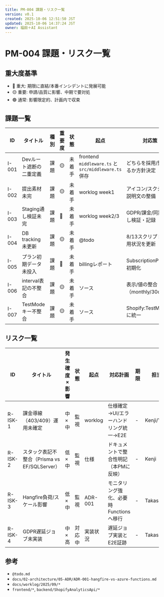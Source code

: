 ```yaml
---
title: PM-004 課題・リスク一覧
version: v0.1
created: 2025-10-06 12:51:50 JST
updated: 2025-10-06 14:37:24 JST
owner: 福田＋AI Assistant
---
```


# PM-004 課題・リスク一覧

## 重大度基準
- 🔴 重大: 期限に直結/本番インシデントに発展可能
- 🟡 重要: 申請/品質に影響、中期で要対処
- 🟢 通常: 影響限定的、計画内で収束

## 課題一覧
| ID | タイトル | 種別 | 重要度 | 状態 | 起点 | 対応策 | 期限 | 担当 | 根拠 |
|---|---|---|---|---|---|---|---|---|---|
| I-001 | Devルート遮断の二重定義 | 課題 | 🟡 | 未着手 | frontend `middleware.ts` と `src/middleware.ts` 併存 | どちらを採用/整理するか方針決定 | - | Yuki | frontend/middleware.ts, frontend/src/middleware.ts |
| I-002 | 提出素材未完 | 課題 | 🟡 | 未着手 | worklog week1 | アイコン/スクショ/説明文の整備 | - | Kenji | worklog week1 |
| I-003 | Staging通し検証未完 | 課題 | 🔴 | 未着手 | worklog week2/3 | GDPR/課金/同期の通し検証・記録 | - | 全員 | worklog week2/3 |
| I-004 | DB tracking未更新 | 課題 | 🟡 | 未着手 | @todo | 8/13スクリプトの適用状況を更新 | - | Takashi | @todo.md |
| I-005 | プラン初期データ未投入 | 課題 | 🔴 | 未着手 | billingレポート | SubscriptionPlansの初期化 | - | Takashi | billing-implementation-status-2025-10-06.md |
| I-006 | interval表記の不整合 | 課題 | 🟡 | 未着手 | ソース | 表示/値の整合（monthly/30days） | - | Yuki | Front/Backコード |
| I-007 | TestModeキー不整合 | 課題 | 🟡 | 未着手 | ソース | Shopify:TestMode に統一 | - | Kenji | サービス実装 |

## リスク一覧
| ID | タイトル | 発生確度×影響 | 状態 | 起点 | 対応計画 | 期限 | 担当 | 根拠 |
|---|---|---|---|---|---|---|---|---|
| R-ISK-1 | 課金導線（403/409）運用未確定 | 中×中 | 監視 | worklog | 仕様確定→UI/エラーハンドリング統一→E2E | - | Kenji/Yuki | worklog week1/2 |
| R-ISK-2 | スタック表記不整合（Prisma vs EF/SQLServer） | 低×中 | 監視 | 仕様 | ドキュメントで整合性明記（本PMに反映） | - | Kenji | 仕様/README |
| R-ISK-3 | Hangfire負荷/スケール影響 | 低×中 | 監視 | ADR-001 | モニタリング強化、必要時Functionsへ移行 | - | Takashi | ADR-001, Program.cs |
| R-ISK-4 | GDPR遅延ジョブ未実装 | 中×高 | 対応中 | 実装状況 | 遅延ジョブ実装とE2E証跡 | - | Takashi | WebhookController.cs |

## 参考
- `@todo.md`
- `docs/02-architecture/05-ADR/ADR-001-hangfire-vs-azure-functions.md`
- `docs/worklog/2025/09/*`
- `frontend/*`, `backend/ShopifyAnalyticsApi/*`



